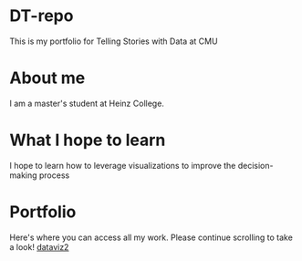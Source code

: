 # DT-repo
This is my portfolio for Telling Stories with Data at CMU

# About me
I am a master's student at Heinz College.

# What I hope to learn
I hope to learn how to leverage visualizations to improve the decision-making process

# Portfolio
Here's where you can access all my work. Please continue scrolling to take a look! 
[dataviz2](/dataviz2.md)
